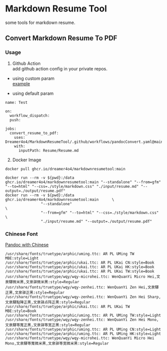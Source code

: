 # Markdown Resume Tool

some tools for markdown resume.

## Convert Markdown Resume To PDF
### Usage
1. Github Action    
add github action config in your private repos.           
+ using custom param               
[example](.github/workflows/pandocConvert.yaml)

+ using default param
```
name: Test

on:
  workflow_dispatch:
  push:

jobs:
  convert_resume_to_pdf:
    uses: Dreamer4o4/MarkdownResumeTool/.github/workflows/pandocConvert.yaml@main
    with:
      inputPath: Resume/Resume.md
```

2. Docker Image
```
docker pull ghcr.io/dreamer4o4/markdownresumetool:main

docker run --rm -v ${pwd}:/data ghcr.io/dreamer4o4/markdownresumetool:main "--standalone" "--from=gfm" "--to=html" "--css=./style/markdown.css" "./input/resume.md" "--output=./output/resume.pdf"
docker run --rm -v ${pwd}:/data ghcr.io/dreamer4o4/markdownresumetool:main      \
                "--standalone"                                                  \
                "--from=gfm" "--to=html" "--css=./style/markdown.css"           \
                "./input/resume.md" "--output=./output/resume.pdf"              
```


### Chinese Font
[Pandoc with Chinese](https://github.com/jgm/pandoc/wiki/Pandoc-with-Chinese)
```
/usr/share/fonts/truetype/arphic/uming.ttc: AR PL UMing TW MBE:style=Light
/usr/share/fonts/truetype/arphic/ukai.ttc: AR PL UKai CN:style=Book
/usr/share/fonts/truetype/arphic/ukai.ttc: AR PL UKai HK:style=Book
/usr/share/fonts/truetype/arphic/ukai.ttc: AR PL UKai TW:style=Book
/usr/share/fonts/truetype/wqy/wqy-microhei.ttc: WenQuanYi Micro Hei,文泉驛微米黑,文泉驿微米黑:style=Regular
/usr/share/fonts/truetype/wqy/wqy-zenhei.ttc: WenQuanYi Zen Hei,文泉驛正黑,文泉驿正黑:style=Regular
/usr/share/fonts/truetype/wqy/wqy-zenhei.ttc: WenQuanYi Zen Hei Sharp,文泉驛點陣正黑,文泉驿点阵正黑:style=Regular
/usr/share/fonts/truetype/arphic/ukai.ttc: AR PL UKai TW MBE:style=Book
/usr/share/fonts/truetype/arphic/uming.ttc: AR PL UMing TW:style=Light
/usr/share/fonts/truetype/wqy/wqy-zenhei.ttc: WenQuanYi Zen Hei Mono,文泉驛等寬正黑,文泉驿等宽正黑:style=Regular
/usr/share/fonts/truetype/arphic/uming.ttc: AR PL UMing CN:style=Light
/usr/share/fonts/truetype/arphic/uming.ttc: AR PL UMing HK:style=Light
/usr/share/fonts/truetype/wqy/wqy-microhei.ttc: WenQuanYi Micro Hei Mono,文泉驛等寬微米黑,文泉驿等宽微米黑:style=Regular
```
